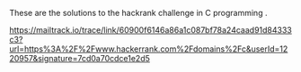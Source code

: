 These are the  solutions to the hackrank challenge in C programming .

https://mailtrack.io/trace/link/60900f6146a86a1c087bf78a24caad91d84333c3?url=https%3A%2F%2Fwww.hackerrank.com%2Fdomains%2Fc&userId=1220957&signature=7cd0a70cdce1e2d5
